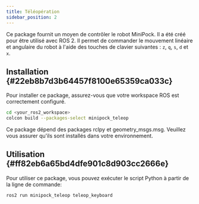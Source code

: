 ```yaml
---
title: Téléopération
sidebar_position: 2
---
```



Ce package fournit un moyen de contrôler le robot MiniPock. Il a été créé pour être utilisé avec ROS 2. Il permet de
commander le mouvement linéaire et angulaire du robot à l'aide des touches de clavier suivantes : `z`, `q`, `s`, `d` et `x`.

## Installation {#22eb8b7d3b64457f8100e65359ca033c}

Pour installer ce package, assurez-vous que votre workspace ROS est correctement configuré.

```bash
cd <your_ros2_workspace>
colcon build --packages-select minipock_teleop
```

Ce package dépend des packages rclpy et geometry_msgs.msg. Veuillez vous assurer qu'ils sont installés dans votre
environnement.

## Utilisation {#ff82eb6a65bd4dfe901c8d903cc2666e}

Pour utiliser ce package, vous pouvez exécuter le script Python à partir de la ligne de commande:

```bash
ros2 run minipock_teleop teleop_keyboard
```
